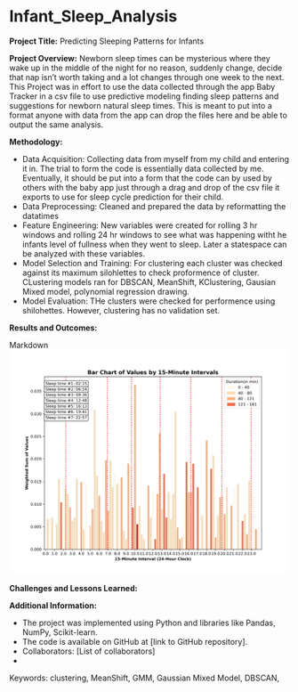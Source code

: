 # Infant_Sleep_Analysis

**Project Title:** Predicting Sleeping Patterns for Infants

**Project Overview:** Newborn sleep times can be mysterious where they wake up in the middle of the night for no reason, suddenly change, decide that nap isn’t worth taking and a lot changes through one week to the next. This Project was in effort to use the data collected through the app Baby Tracker in a csv file to use predictive modeling finding sleep patterns and suggestions for newborn natural sleep times.  This is meant to put into a format anyone with data from the app can drop the files here and be able to output the same analysis. 

**Methodology:**
* Data Acquisition: Collecting data from myself from my child and entering it in.  The trial to form the code is essentially data collected by me.  Eventually, it should be put into a form that the code can by used by others with the baby app just through a drag and drop of the csv file it exports to use for sleep cycle prediction for their child.
*	Data Preprocessing: Cleaned and prepared the data by reformatting the datatimes
*	Feature Engineering: New variables were created for rolling 3 hr windows and rolling 24 hr windows to see what was happening witht he infants level of fullness when they went to sleep.  Later a statespace can be analyzed with these variables.
*	Model Selection and Training: For clustering each cluster was checked against its maximum silohlettes to check proformence of cluster.  CLustering models ran for DBSCAN, MeanShift, KClustering, Gausian Mixed model, polynomial regression drawing.
*	Model Evaluation: THe clusters were checked for performence using shilohettes.  However, clustering has no validation set. 

**Results and Outcomes:**

Markdown
![Image Description](Sleep_Times_Mean_Shift.png)

**Challenges and Lessons Learned:**

**Additional Information:**
*	The project was implemented using Python and libraries like Pandas, NumPy, Scikit-learn.
*	The code is available on GitHub at [link to GitHub repository].
*	Collaborators: [List of collaborators]
*	
Keywords: clustering, MeanShift, GMM, Gaussian Mixed Model, DBSCAN, 

